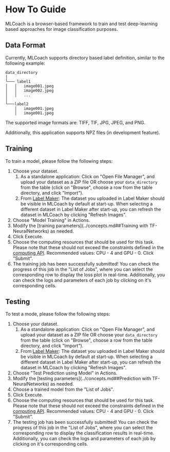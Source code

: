 # How To Guide

MLCoach is a browser-based framework to train and test deep-learning based approaches for 
image classification purposes.

## Data Format
Currently, MLCoach supports directory based label definition, similar to the following
example:

```
data_directory
│
└─── label1
│   │   image001.jpeg
│   │   image002.jpeg
│   │   ...
│   
└───label2
    │   image001.jpeg
    │   image001.jpeg
```

The supported image formats are: TIFF, TIF, JPG, JPEG, and PNG.

Additionally, this application supports NPZ files (in development feature).

## Training
To train a model, please follow the following steps:

1. Choose your dataset.
   1. As a standalone application: Click on "Open File Manager", and upload your dataset 
   as a ZIP file OR choose your `data_directory` from the table (click on "Browse",
   choose a row from the table directory, and click "Import").
   2. From [Label Maker](https://github.com/mlexchange/mlex_dash_labelmaker_demo): The 
   dataset you uploaded in Label Maker should be visible in MLCoach by default at start-up.
   When selecting a different dataset in Label Maker after start-up, you can refresh the 
   dataset in MLCoach by clicking "Refresh Images".
2. Choose "Model Training" in Actions.
3. Modify the [training parameters](../concepts.md##Training with TF-NeuralNetworks) as needed.
4. Click Execute.
5. Choose the computing resources that should be used for this task. Please note that 
these should not exceed the constraints defined in the [computing API](https://github.com/mlexchange/mlex_computing_api).
Recommended values: CPU - 4 and GPU - 0. Click "Submit".
6. The training job has been successfully submitted! You can check the progress of this
job in the "List of Jobs", where you can select the corresponding row to display the loss
plot in real-time. Additionally, you can check the logs and parameters of each job by 
clicking on it's corresponding cells.

## Testing
To test a mode, please follow the following steps:

1. Choose your dataset.
   1. As a standalone application: Click on "Open File Manager", and upload your dataset 
   as a ZIP file OR choose your `data_directory` from the table (click on "Browse",
   choose a row from the table directory, and click "Import").
   2. From [Label Maker](https://github.com/mlexchange/mlex_dash_labelmaker_demo): The 
   dataset you uploaded in Label Maker should be visible in MLCoach by default at start-up.
   When selecting a different dataset in Label Maker after start-up, you can refresh the 
   dataset in MLCoach by clicking "Refresh Images".
2. Choose "Test Prediction using Model" in Actions.
3. Modify the [testing parameters](../concepts.md##Prediction with TF-NeuralNetworks) as needed.
4. Choose a trained model from the "List of Jobs".
5. Click Execute.
6. Choose the computing resources that should be used for this task. Please note that 
these should not exceed the constraints defined in the [computing API](https://github.com/mlexchange/mlex_computing_api).
Recommended values: CPU - 4 and GPU - 0. Click "Submit".
7. The testing job has been successfully submitted! You can check the progress of this
job in the "List of Jobs", where you can select the corresponding row to display the 
classification results in real-time. Additionally, you can check the logs and parameters 
of each job by clicking on it's corresponding cells.
